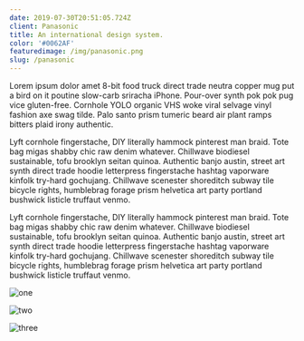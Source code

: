 ```yaml
---
date: 2019-07-30T20:51:05.724Z
client: Panasonic
title: An international design system.
color: '#0062AF'
featuredimage: /img/panasonic.png
slug: /panasonic
---
```

<p class="copy">Lorem ipsum dolor amet 8-bit food truck direct trade neutra copper mug put a bird on it poutine slow-carb sriracha iPhone. Pour-over synth pok pok pug vice gluten-free. Cornhole YOLO organic VHS woke viral selvage vinyl fashion axe swag tilde. Palo santo prism tumeric beard air plant ramps bitters plaid irony authentic.</p>

Lyft cornhole fingerstache, DIY literally hammock pinterest man braid. Tote bag migas shabby chic raw denim whatever. Chillwave biodiesel sustainable, tofu brooklyn seitan quinoa. Authentic banjo austin, street art synth direct trade hoodie letterpress fingerstache hashtag vaporware kinfolk try-hard gochujang. Chillwave scenester shoreditch subway tile bicycle rights, humblebrag forage prism helvetica art party portland bushwick listicle truffaut venmo.

Lyft cornhole fingerstache, DIY literally hammock pinterest man braid. Tote bag migas shabby chic raw denim whatever. Chillwave biodiesel sustainable, tofu brooklyn seitan quinoa. Authentic banjo austin, street art synth direct trade hoodie letterpress fingerstache hashtag vaporware kinfolk try-hard gochujang. Chillwave scenester shoreditch subway tile bicycle rights, humblebrag forage prism helvetica art party portland bushwick listicle truffaut venmo.

<div class="image-grid">

![one](/img/material_design-wallpaper-3840x2400-1-.jpg)

![two](/img/material_design-wallpaper-3840x2400-1-.jpg)

![three](/img/material_design-wallpaper-3840x2400-1-.jpg)

</div>

